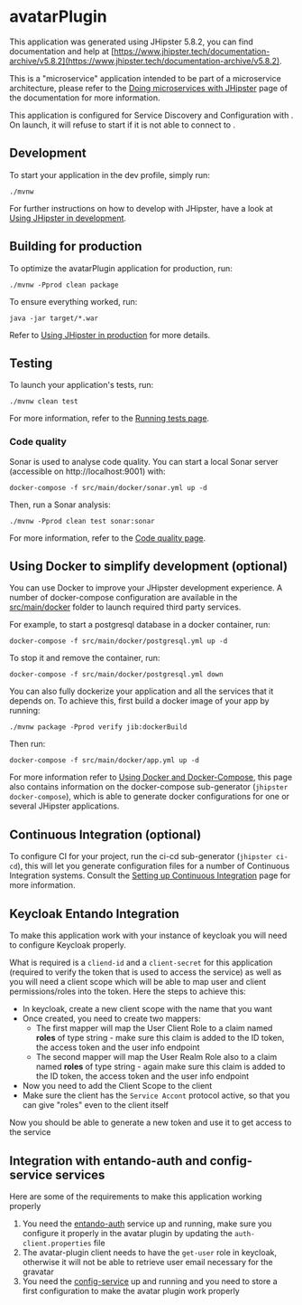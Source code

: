 # avatarPlugin

This application was generated using JHipster 5.8.2, you can find documentation and help at [https://www.jhipster.tech/documentation-archive/v5.8.2](https://www.jhipster.tech/documentation-archive/v5.8.2).

This is a "microservice" application intended to be part of a microservice architecture, please refer to the [Doing microservices with JHipster][] page of the documentation for more information.

This application is configured for Service Discovery and Configuration with . On launch, it will refuse to start if it is not able to connect to .

## Development

To start your application in the dev profile, simply run:

    ./mvnw

For further instructions on how to develop with JHipster, have a look at [Using JHipster in development][].

## Building for production

To optimize the avatarPlugin application for production, run:

    ./mvnw -Pprod clean package

To ensure everything worked, run:

    java -jar target/*.war

Refer to [Using JHipster in production][] for more details.

## Testing

To launch your application's tests, run:

    ./mvnw clean test

For more information, refer to the [Running tests page][].

### Code quality

Sonar is used to analyse code quality. You can start a local Sonar server (accessible on http://localhost:9001) with:

```
docker-compose -f src/main/docker/sonar.yml up -d
```

Then, run a Sonar analysis:

```
./mvnw -Pprod clean test sonar:sonar
```

For more information, refer to the [Code quality page][].

## Using Docker to simplify development (optional)

You can use Docker to improve your JHipster development experience. A number of docker-compose configuration are available in the [src/main/docker](src/main/docker) folder to launch required third party services.

For example, to start a postgresql database in a docker container, run:

    docker-compose -f src/main/docker/postgresql.yml up -d

To stop it and remove the container, run:

    docker-compose -f src/main/docker/postgresql.yml down

You can also fully dockerize your application and all the services that it depends on.
To achieve this, first build a docker image of your app by running:

    ./mvnw package -Pprod verify jib:dockerBuild

Then run:

    docker-compose -f src/main/docker/app.yml up -d

For more information refer to [Using Docker and Docker-Compose][], this page also contains information on the docker-compose sub-generator (`jhipster docker-compose`), which is able to generate docker configurations for one or several JHipster applications.

## Continuous Integration (optional)

To configure CI for your project, run the ci-cd sub-generator (`jhipster ci-cd`), this will let you generate configuration files for a number of Continuous Integration systems. Consult the [Setting up Continuous Integration][] page for more information.

[jhipster homepage and latest documentation]: https://www.jhipster.tech
[jhipster 5.8.2 archive]: https://www.jhipster.tech/documentation-archive/v5.8.2
[doing microservices with jhipster]: https://www.jhipster.tech/documentation-archive/v5.8.2/microservices-architecture/
[using jhipster in development]: https://www.jhipster.tech/documentation-archive/v5.8.2/development/
[using docker and docker-compose]: https://www.jhipster.tech/documentation-archive/v5.8.2/docker-compose
[using jhipster in production]: https://www.jhipster.tech/documentation-archive/v5.8.2/production/
[running tests page]: https://www.jhipster.tech/documentation-archive/v5.8.2/running-tests/
[code quality page]: https://www.jhipster.tech/documentation-archive/v5.8.2/code-quality/
[setting up continuous integration]: https://www.jhipster.tech/documentation-archive/v5.8.2/setting-up-ci/

## Keycloak Entando Integration

To make this application work with your instance of keycloak you will need to configure Keycloak properly.

What is required is a `cliend-id` and a `client-secret` for this application (required to verify the token that is used to access the service) as well as you will need
a client scope which will be able to map user and client permissions/roles into the token.
Here the steps to achieve this:
- In keycloak, create a new client scope with the name that you want
- Once created, you need to create two mappers:
    - The first mapper will map the User Client Role to a claim named **roles** of type string - make sure this claim is added to the ID token, the access token and the user info endpoint
    - The second mapper will map the User Realm Role also to a claim named **roles** of type string - again make sure this claim is added to the ID token, the access token and the user info endpoint
- Now you need to add the Client Scope to the client
- Make sure the client has the `Service Accont` protocol active, so that you can give "roles" even to the client itself

Now you should be able to generate a new token and use it to get access to the service

## Integration with entando-auth and config-service services

Here are some of the requirements to make this application working properly

1. You need the [entando-auth](https://github.com/entando/entando-auth/) service up and running, make sure you configure it properly in the avatar plugin by updating the `auth-client.properties` file
2. The avatar-plugin client needs to have the `get-user` role in keycloak, otherwise it will not be able to retrieve user email necessary for the gravatar
3. You need the [config-service](https://github.com/entando/config-service) up and running and you need to store a first configuration to make the avatar plugin work properly